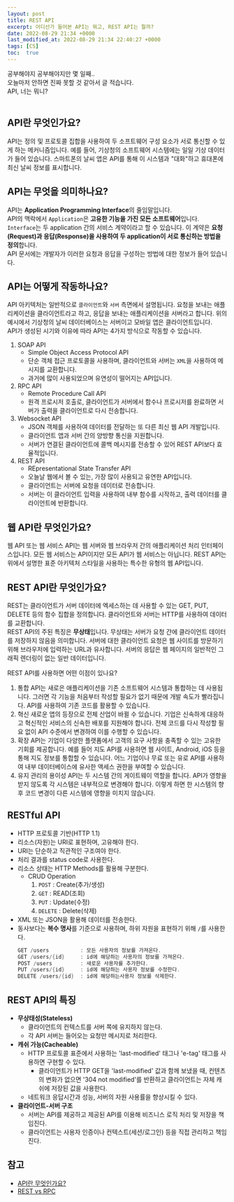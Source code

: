 ```yaml
---
layout: post
title: REST API
excerpt: 어디선가 들어본 API는 뭐고, REST API는 뭘까?
date: 2022-08-29 21:34 +0000
last_modified_at: 2022-08-29 21:34 22:40:27 +0000
tags: [CS]
toc:  true
---
```


공부해야지 공부해야지만 몇 일째..<br>
오늘마저 안하면 진짜 못할 것 같아서 글 적습니다.<br>
API, 너는 뭐니?<br><br>

## API란 무엇인가요?

API는 정의 및 프로토콜 집합을 사용하여 두 소프트웨어 구성 요소가 서로 통신할 수 있게 하는 메커니즘입니다. 예를 들어, 기상청의 소프트웨어 시스템에는 일일 기상 데이터가 들어 있습니다. 스마트폰의 날씨 앱은 API를 통해 이 시스템과 "대화"하고 휴대폰에 최신 날씨 정보를 표시합니다.

## API는 무엇을 의미하나요?

API는 **Application Programming Interface**의 줄임말입니다.<br>
API의 맥락에서 ``Application``은 **고유한 기능을 가진 모든 소프트웨어**입니다.<br>
``Interface``는 두 application 간의 서비스 계약이라고 할 수 있습니다. 이 계약은 **요청(Request)과 응답(Response)을 사용하여 두 application이 서로 통신하는 방법을 정의**합니다.<br>
API 문서에는 개발자가 이러한 요청과 응답을 구성하는 방법에 대한 정보가 들어 있습니다.

## API는 어떻게 작동하나요?

API 아키텍처는 일반적으로 ``클라이언트``와 ``서버`` 측면에서 설명됩니다. 요청을 보내는 애플리케이션을 클라이언트라고 하고, 응답을 보내는 애플리케이션을 서버라고 합니다. 위의 예시에서 기상청의 날씨 데이터베이스는 서버이고 모바일 앱은 클라이언트입니다.<br>
API가 생성된 시기와 이유에 따라 API는 4가지 방식으로 작동할 수 있습니다.<br>
1. SOAP API
    - Simple Object Access Protocol API
    - 단순 객체 접근 프로토콜을 사용하며, 클라이언트와 서버는 ``XML``을 사용하여 메시지를 교환합니다.
    - 과거에 많이 사용되었으며 유연성이 떨어지는 API입니다.
2. RPC API
    - Remote Procedure Call API
    - 원격 프로시저 호출로, 클라이언트가 서버에서 함수나 프로시저를 완료하면 서버가 출력을 클라이언트로 다시 전송합니다.
3. Websocket API
    - JSON 객체를 사용하여 데이터를 전달하는 또 다른 최신 웹 API 개발입니다.
    - 클라이언트 앱과 서버 간의 양방향 통신을 지원합니다.
    - 서버가 연결된 클라이언트에 콜백 메시지를 전송할 수 있어 REST API보다 효율적입니다.
4. REST API
    - REpresentational State Transfer API
    - 오늘날 웹에서 볼 수 있는, 가장 많이 사용되고 유연한 API입니다.
    - 클라이언트는 서버에 요청을 데이터로 전송합니다.
    - 서버는 이 클라이언트 입력을 사용하여 내부 함수를 시작하고, 출력 데이터를 클라이언트에 반환합니다.

## 웹 API란 무엇인가요?

웹 API 또는 웹 서비스 API는 웹 서버와 웹 브라우저 간의 애플리케이션 처리 인터페이스입니다. 모든 웹 서비스는 API이지만 모든 API가 웹 서비스는 아닙니다. REST API는 위에서 설명한 표준 아키텍처 스타일을 사용하는 특수한 유형의 웹 API입니다.

## REST API란 무엇인가요?

REST는 클라이언트가 서버 데이터에 엑세스하는 데 사용할 수 있는 GET, PUT, DELETE 등의 함수 집합을 정의합니다. 클라이언트와 서버는 HTTP를 사용하여 데이터를 교환합니다.<br>
REST API의 주된 특징은 **무상태**입니다. 무상태는 서버가 요청 간에 클라이언트 데이터를 저장하지 않음을 의미합니다. 서버에 대한 클라이언트 요청은 웹 사이트를 방문하기 위해 브라우저에 입력하는 URL과 유사합니다. 서버의 응답은 웹 페이지의 일반적인 그래픽 렌더링이 없는 일반 데이터입니다.

REST API를 사용하면 어떤 이점이 있나요?

1. 통합
    API는 새로은 애플리케이션을 기존 소프트웨어 시스템과 통합하는 데 사용됩니다. 그러면 각 기능을 처음부터 작성할 필요가 없기 때문에 개발 속도가 빨라집니다. API를 사용하여 기존 코드를 활용할 수 있습니다.
2. 혁신
    새로운 앱의 등장으로 전체 산업이 바뀔 수 있습니다. 기업은 신속하게 대응하고 혁신적인 서비스의 신속한 배포를 지원해야 합니다. 전체 코드를 다시 작성할 필요 없이 API 수준에서 변경하여 이를 수행할 수 있습니다.
3. 확장
    API는 기업이 다양한 플랫폼에서 고객의 요구 사항을 충족할 수 있는 고유한 기회를 제공합니다. 예를 들어 지도 API를 사용하면 웹 사이트, Android, iOS 등을 통해 지도 정보를 통합할 수 있습니다. 어느 기업이나 무료 또는 유로 API를 사용하여 내부 데이터베이스에 유사한 액세스 권한을 부여할 수 있습니다.
4. 유지 관리의 용이성
    API는 두 시스템 간의 게이트웨이 역할을 합니다. API가 영향을 받지 않도록 각 시스템은 내부적으로 변경해야 합니다. 이렇게 하면 한 시스템의 향후 코드 변경이 다른 시스템에 영향을 미치지 않습니다.

## RESTful API

- HTTP 프로토콜 기반(HTTP 1.1)
- 리소스(자원)는 URI로 표현하며, 고유해야 한다.
- URI는 단순하고 직관적인 구조여야 한다.
- 처리 결과를 status code로 사용한다.
- 리소스 상태는 HTTP Methods를 활용해 구분한다.
    - CRUD Operation
        1. ``POST`` : Create(추가/생성)
        2. ``GET`` : READ(조회)
        3. ``PUT`` : Update(수정)
        4. ``DELETE`` : Delete(삭제)
- XML 또는 JSON을 활용해 데이터를 전송한다.
- 동사보다는 **복수 명사**를 기준으로 사용하며, 하위 자원을 표현하기 위해 ``/``를 사용한다.
    ```powershell
    GET /users          : 모든 사용자의 정보를 가져온다.
    GET /users/{id}     : id에 해당하는 사용자의 정보를 가져온다.
    POST /users         : 새로운 사용자를 추가한다.
    PUT /users/{id}     : id에 해당하는 사용자 정보를 수정한다.
    DELETE /users/{id}  : id에 해당하는사용자 정보를 삭제한다.
    ```

## REST API의 특징

- **무상태성(Stateless)**
    - 클라이언트의 컨텍스트를 서버 쪽에 유지하지 않는다.
    - 각 API 서버는 들어오는 요청만 메시지로 처리한다.
- **캐쉬 가능(Cacheable)**
    - HTTP 프로토콜 표준에서 사용하는 'last-modified' 태그나 'e-tag' 태그를 사용하면 구현할 수 있다.
        - 클라이언트가 HTTP GET을 'last-modified' 값과 함께 보냈을 때, 컨텐츠의 변화가 없으면 '304 not modified'를 반환하고 클라이언트는 자체 캐쉬에 저장된 값을 사용한다.
    - 네트워크 응답시간과 성능, 서버의 자원 사용률을 향상시킬 수 있다.
- **클라이언트-서버 구조**
    - 서버는 API를 제공하고 제공된 API를 이용해 비즈니스 로직 처리 및 저장을 책임진다.
    - 클라이언트는 사용자 인증이나 컨텍스트(세션/로그인) 등을 직접 관리하고 책임진다.

## 참고

- [API란 무엇인가요?](https://aws.amazon.com/ko/what-is/api/)
- [REST vs RPC](https://mindock.github.io/network/rest-rpc/)
